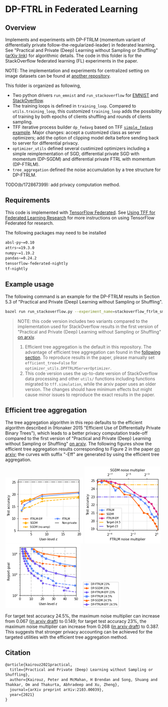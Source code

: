 # DP-FTRL in Federated Learning

## Overview

Implements and experiments with DP-FTRLM (momentum variant of differentially
private follow-the-regularized-leader) in federated learning. See "Practical and
Private (Deep) Learning without Sampling or Shuffling"
([arXiv link](https://arxiv.org/abs/2103.00039)) for algorithmic details. The
code in this folder is for the StackOverflow federated learning (FL) experiments
in the paper.

NOTE: The implementation and experiments for centralized setting on image
datasets can be found at
[another repository](https://github.com/google-research/DP-FTRL).

This folder is organized as following,

*   Two python drivers `run_emnist` and `run_stackoverflow` for
    [EMNIST](https://www.tensorflow.org/federated/api_docs/python/tff/simulation/datasets/emnist)
    and
    [StackOverflow](https://www.tensorflow.org/federated/api_docs/python/tff/simulation/datasets/stackoverflow).
*   The training loops is defined in `training_loop`. Compared to
    `utils.training_loop`, this customized `training_loop` adds the possibility
    of training by both epochs of clients shuffling and rounds of clients
    sampling.
*   TFF iterative process builder `dp_fedavg` based on TFF
    [`simple_fedavg` example](https://github.com/tensorflow/federated/tree/master/tensorflow_federated/python/examples/simple_fedavg).
    Major changes: accept a customized class as server optimizers; add the
    option of clipping model delta before sending back to server for
    differential privacy.
*   `optimizer_utils` defined several custimized optimizers including a simple
    reimplementation of SGD, differential private SGD with momentum (DP-SGDM)
    and differential private FTRL with momentum (DP-FTRLM).
*   `tree_aggregation` defined the noise accumulation by a tree structure for
    DP-FTRLM.

TODO(b/172867399): add privacy computation method.

## Requirements

This code is implemented with
[TensorFlow Federated](https://www.tensorflow.org/federated). See
[Using TFF for Federated Learning Research](https://www.tensorflow.org/federated/tff_for_research)
for more instructions on using TensorFlow Federated for research.

The following packages may need to be installed

<!-- mdformat off (multiple lines of small code piece) -->

```bash
absl-py~=0.10
attrs~=19.3.0
numpy~=1.19.2
pandas~=0.24.2
tensorflow-federated-nightly
tf-nightly
```

<!-- mdformat on -->

## Example usage

The following command is an example for the DP-FTRLM results in Section 5.3 of
"Practical and Private (Deep) Learning without Sampling or Shuffling".

```bash
bazel run run_stackoverflow.py --experiment_name=stackoverflow_ftrlm_smalln --server_optimizer=dpftrlm --total_epochs=1 --total_rounds=1600 --client_lr=0.5 --server_lr=3 --clip_norm=1 --noise_multiplier=0.067
```

> NOTE: this code version includes two variants compared to the implementation
> used for StackOverflow results in the first version of "Practical and Private
> (Deep) Learning without Sampling or Shuffling"
> [on arxiv](https://arxiv.org/abs/2103.00039v1).
>
> 1.  Efficient tree aggregation is the default in this repository. The
>     advantage of efficient tree aggregation can found in the
>     [following section](#efficient-tree-aggregation). To reproduce results in
>     the paper, please manually set `efficient_tree=False` for
>     `optimizer_utils.DPFTRLMServerOptimizer`.
> 1.  This code version uses the up-to-date version of StackOverflow data
>     processing and other `utils/` functions including functions migrated to
>     `tff.simulation`, while the arxiv paper uses an older version. The changes
>     should have minimum effects but might cause minor issues to reproduce the
>     exact results in the paper.

## Efficient tree aggregation

The tree aggregation algorithm in this repo defaults to the efficient algorithm
described in (Honaker 2015 "Efficient Use of Differentially Private Binary
Trees"), which leads to a better privacy computation trade-off compared to the
first version of "Practical and Private (Deep) Learning without Sampling or
Shuffling" [on arxiv](https://arxiv.org/abs/2103.00039v1). The following figures
show the efficient tree aggregation results corresponding to Figure 2 in the
paper [on arxiv](https://arxiv.org/abs/2103.00039v1); the curves with suffix
"-Eff" are generated by using the efficient tree aggregation.

![privacy utility tradeoff with efficient tree aggregation](docs/images/fig2a.png)
![noise multiplier for target utility](docs/images/fig2b.png)
![privacy computation tradeoff for target utility](docs/images/fig2c.png)
![privacy computation legend](docs/images/fig2c-legend.png)

For target test accuracy 24.5%, the maximum noise multiplier can increase from
0.067 ([in arxiv draft](https://arxiv.org/abs/2103.00039v1)) to 0.149; for
target test accuracy 23%, the maximum noise multiplier can increase from 0.268
([in arxiv draft](https://arxiv.org/abs/2103.00039v1)) to 0.387. This suggests
that stronger privacy accounting can be achieved for the targeted utilities with
the efficient tree aggregation method.

## Citation

```
@article{kairouz2021practical,
  title={Practical and Private (Deep) Learning without Sampling or Shuffling},
  author={Kairouz, Peter and McMahan, H Brendan and Song, Shuang and Thakkar, Om and Thakurta, Abhradeep and Xu, Zheng},
  journal={arXiv preprint arXiv:2103.00039},
  year={2021}
}
```
